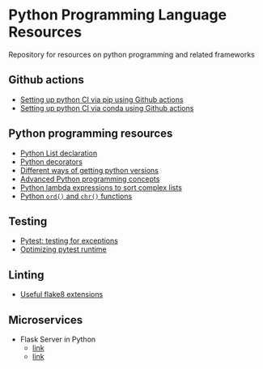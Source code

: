 # Python Programming Language Resources
Repository for resources on python programming and related frameworks

## Github actions
- [Setting up python CI via pip using Github actions](https://docs.github.com/en/actions/guides/building-and-testing-python)
- [Setting up python CI via conda using Github actions](https://autobencoder.com/2020-08-24-conda-actions/)

## Python programming resources
- [Python List declaration](https://careerkarma.com/blog/how-to-initialize-a-list-in-python/)
- [Python decorators](https://www.freecodecamp.org/news/python-decorators-explained-with-examples/#:~:text=When%20to%20Use%20a%20Decorator%20in%20Python%20You%27ll,to%20run%20the%20same%20code%20on%20multiple%20functions)
- [Different ways of getting python versions](https://github.com/gaugup/PythonPLResources/blob/main/WaysToGetPythonVersion/WaysToGetPythonVersion.md)
- [Advanced Python programming concepts](https://betterprogramming.pub/must-know-python-concepts-for-experienced-developers-4554ceea3d95?gi=1b8acc80e46)
- [Python lambda expressions to sort complex lists](https://www.adamsmith.haus/python/answers/how-to-sort-a-list-with-a-lambda-expression-in-python)
- [Python `ord()` and `chr()` functions](https://datagy.io/python-ord-chr/)

## Testing
- [Pytest: testing for exceptions](https://miguendes.me/how-to-check-if-an-exception-is-raised-or-not-with-pytest)
- [Optimizing pytest runtime](https://github.com/gaugup/PythonPLResources/blob/main/OptimizingPytestRuntime/OptimizingPytestRuntime.md)

## Linting
- [Useful flake8 extensions](https://github.com/DmytroLitvinov/awesome-flake8-extensions)

## Microservices
- Flask Server in Python
  - [link](https://scoutapm.com/blog/python-flask-tutorial-getting-started-with-flask)
  - [link](https://www.digitalocean.com/community/tutorials/processing-incoming-request-data-in-flask)
